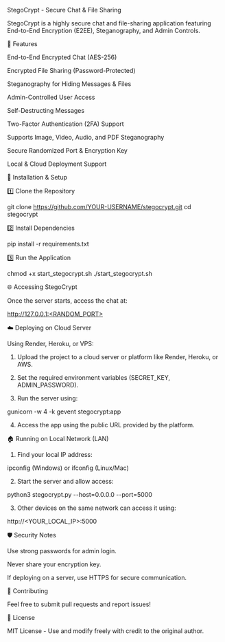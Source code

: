 StegoCrypt - Secure Chat & File Sharing

StegoCrypt is a highly secure chat and file-sharing application featuring End-to-End Encryption (E2EE), Steganography, and Admin Controls.

🔐 Features

End-to-End Encrypted Chat (AES-256)

Encrypted File Sharing (Password-Protected)

Steganography for Hiding Messages & Files

Admin-Controlled User Access

Self-Destructing Messages

Two-Factor Authentication (2FA) Support

Supports Image, Video, Audio, and PDF Steganography

Secure Randomized Port & Encryption Key

Local & Cloud Deployment Support


🔧 Installation & Setup

1️⃣ Clone the Repository

git clone https://github.com/YOUR-USERNAME/stegocrypt.git
cd stegocrypt

2️⃣ Install Dependencies

pip install -r requirements.txt

3️⃣ Run the Application

chmod +x start_stegocrypt.sh
./start_stegocrypt.sh

🌐 Accessing StegoCrypt

Once the server starts, access the chat at:

http://127.0.0.1:<RANDOM_PORT>

☁️ Deploying on Cloud Server

Using Render, Heroku, or VPS:

1. Upload the project to a cloud server or platform like Render, Heroku, or AWS.


2. Set the required environment variables (SECRET_KEY, ADMIN_PASSWORD).


3. Run the server using:

gunicorn -w 4 -k gevent stegocrypt:app


4. Access the app using the public URL provided by the platform.



🏠 Running on Local Network (LAN)

1. Find your local IP address:

ipconfig (Windows) or ifconfig (Linux/Mac)


2. Start the server and allow access:

python3 stegocrypt.py --host=0.0.0.0 --port=5000


3. Other devices on the same network can access it using:

http://<YOUR_LOCAL_IP>:5000



🛡️ Security Notes

Use strong passwords for admin login.

Never share your encryption key.

If deploying on a server, use HTTPS for secure communication.


🤝 Contributing

Feel free to submit pull requests and report issues!

📜 License

MIT License - Use and modify freely with credit to the original author.

